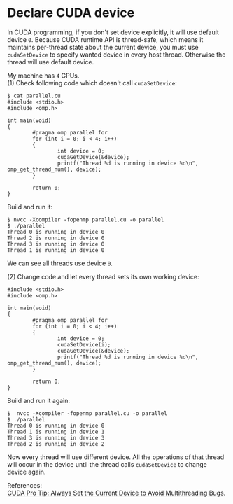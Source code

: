 # Declare CUDA device

In CUDA programming, if you don't set device explicitly, it will use default device `0`. Because CUDA runtime API is thread-safe, which means it maintains per-thread state about the current device, you must use `cudaSetDevice` to specify wanted device in every host thread. Otherwise the thread will use default device.  

My machine has `4` GPUs.  
(1) Check following code which doesn't call `cudaSetDevice`:  

	$ cat parallel.cu
	#include <stdio.h>
	#include <omp.h>
	
	int main(void)
	{
	        #pragma omp parallel for
	        for (int i = 0; i < 4; i++)
	        {
	                int device = 0;
	                cudaGetDevice(&device);
	                printf("Thread %d is running in device %d\n", omp_get_thread_num(), device);
	        }
	
	        return 0;
	}

Build and run it:  

	$ nvcc -Xcompiler -fopenmp parallel.cu -o parallel
	$ ./parallel
	Thread 0 is running in device 0
	Thread 2 is running in device 0
	Thread 3 is running in device 0
	Thread 1 is running in device 0

We can see all threads use device `0`.  

(2) Change code and let every thread sets its own working device:  

	#include <stdio.h>
	#include <omp.h>
	
	int main(void)
	{
	        #pragma omp parallel for
	        for (int i = 0; i < 4; i++)
	        {
	                int device = 0;
					cudaSetDevice(i);
	                cudaGetDevice(&device);
	                printf("Thread %d is running in device %d\n", omp_get_thread_num(), device);
	        }
	
	        return 0;
	}
Build and run it again:  

	$  nvcc -Xcompiler -fopenmp parallel.cu -o parallel
	$ ./parallel
	Thread 0 is running in device 0
	Thread 1 is running in device 1
	Thread 3 is running in device 3
	Thread 2 is running in device 2

Now every thread will use different device. All the operations of that thread will occur in the device until the thread calls `cudaSetDevice` to change device again.  

References:  
[CUDA Pro Tip: Always Set the Current Device to Avoid Multithreading Bugs](https://devblogs.nvidia.com/parallelforall/cuda-pro-tip-always-set-current-device-avoid-multithreading-bugs/).
